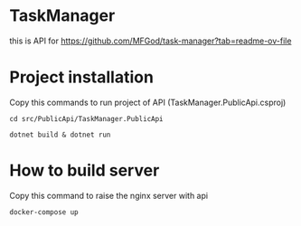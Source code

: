 # TaskManager

this is API for https://github.com/MFGod/task-manager?tab=readme-ov-file

# Project installation

Copy this commands to run project of API (TaskManager.PublicApi.csproj)
```
cd src/PublicApi/TaskManager.PublicApi

dotnet build & dotnet run
```

# How to build server

Copy this command to raise the nginx server with api
```
docker-compose up
```

